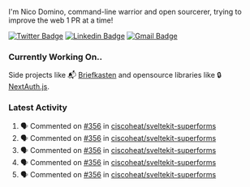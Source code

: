 
I'm Nico Domino, command-line warrior and open sourcerer, trying to improve the web 1 PR at a time!

[![Twitter Badge](https://img.shields.io/badge/-@ndom91-1ca0f1?style=flat-square&labelColor=1ca0f1&logo=twitter&logoColor=white&link=https://twitter.com/ndom91)](https://twitter.com/ndom91) [![Linkedin Badge](https://img.shields.io/badge/-ndom91-blue?style=flat-square&logo=Linkedin&logoColor=white&link=https://www.linkedin.com/in/ndom91/)](https://www.linkedin.com/in/ndom91/) [![Gmail Badge](https://img.shields.io/badge/-yo@ndo.dev-c14438?style=flat-square&logo=mail.ru&logoColor=white&link=mailto:yo@ndo.dev)](mailto:yo@ndo.dev)

### Currently Working On..

Side projects like 📬 [Briefkasten](https://briefkastenhq.com) and opensource libraries like 🔒 [NextAuth.js](https://github.com/nextauthjs/next-auth).

<!--START_SECTION_PROFILE_VIEWS:readme-info-->
<!--END_SECTION_PROFILE_VIEWS:readme-info-->

<!--START_SECTION_DAILY_COMMIT:readme-info-->
<!--END_SECTION_DAILY_COMMIT:readme-info-->

<!--START_SECTION_WEEKLY_COMMIT:readme-info-->
<!--END_SECTION_WEEKLY_COMMIT:readme-info-->

### Latest Activity

<!--START_SECTION:activity-->
1. 🗣 Commented on [#356](https://github.com/ciscoheat/sveltekit-superforms/issues/356#issuecomment-1957776544) in [ciscoheat/sveltekit-superforms](https://github.com/ciscoheat/sveltekit-superforms)
2. 🗣 Commented on [#356](https://github.com/ciscoheat/sveltekit-superforms/issues/356#issuecomment-1957708247) in [ciscoheat/sveltekit-superforms](https://github.com/ciscoheat/sveltekit-superforms)
3. 🗣 Commented on [#356](https://github.com/ciscoheat/sveltekit-superforms/issues/356#issuecomment-1957522740) in [ciscoheat/sveltekit-superforms](https://github.com/ciscoheat/sveltekit-superforms)
4. 🗣 Commented on [#356](https://github.com/ciscoheat/sveltekit-superforms/issues/356#issuecomment-1957507370) in [ciscoheat/sveltekit-superforms](https://github.com/ciscoheat/sveltekit-superforms)
5. 🗣 Commented on [#356](https://github.com/ciscoheat/sveltekit-superforms/issues/356#issuecomment-1957207693) in [ciscoheat/sveltekit-superforms](https://github.com/ciscoheat/sveltekit-superforms)
<!--END_SECTION:activity-->
